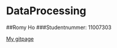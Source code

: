 # DataProcessing
##Romy Ho
###Studentnummer: 11007303

[My gitpage](https://romyho.github.io/DataProcessing)

